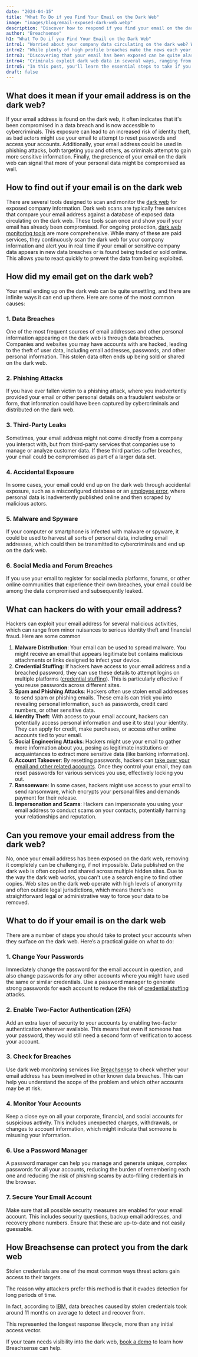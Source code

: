 ```yaml
---
date: "2024-04-15"
title: "What To Do if you Find Your Email on the Dark Web"
image: "images/blog/email-exposed-dark-web.webp"
description: "Discover how to respond if you find your email on the dark web. Learn what to do if your email is found on the dark web."
author: "Breachsense"
h1: "What To Do if you Find Your Email on the Dark Web"
intro1: "Worried about your company data circulating on the dark web? Would you know if your employee's credentials were exposed?"
intro2: "While plenty of high profile breaches make the news each year, there are thousands of other breaches that no one hears about."
intro3: "Discovering that your email has been exposed can be quite alarming."
intro4: "Criminals exploit dark web data in several ways, ranging from identity theft to targeted phishing attacks."
intro5: "In this post, you'll learn the essential steps to take if you discover that your email has been compromised and exposed on the dark web."
draft: false
---
```

## What does it mean if your email address is on the dark web?

If your email address is found on the dark web, it often indicates that it's been compromised in a data breach and is now accessible to cybercriminals. This exposure can lead to an increased risk of identity theft, as bad actors might use your email to attempt to reset passwords and access your accounts. Additionally, your email address could be used in phishing attacks, both targeting you and others, as criminals attempt to gain more sensitive information. Finally, the presence of your email on the dark web can signal that more of your personal data might be compromised as well.

## How to find out if your email is on the dark web

There are several tools designed to scan and monitor the [dark web](https://www.breachsense.com/blog/dark-web-monitoring-guide/) for exposed company information. Dark web scans are typically free services that compare your email address against a database of exposed data circulating on the dark web. These tools scan once and show you if your email has already been compromised. For ongoing protection, [dark web monitoring tools](https://www.breachsense.com/blog/dark-web-monitoring-tools/) are more comprehensive. While many of these are paid services, they continuously scan the dark web for your company information and alert you in real time if your email or sensitive company data appears in new data breaches or is found being traded or sold online. This allows you to react quickly to prevent the data from being exploited.

## How did my email get on the dark web?

Your email ending up on the dark web can be quite unsettling, and there are infinite ways it can end up there. Here are some of the most common causes:

### 1. Data Breaches

One of the most frequent sources of email addresses and other personal information appearing on the dark web is through data breaches. Companies and websites you may have accounts with are hacked, leading to the theft of user data, including email addresses, passwords, and other personal information. This stolen data often ends up being sold or shared on the dark web.

### 2. Phishing Attacks

If you have ever fallen victim to a phishing attack, where you inadvertently provided your email or other personal details on a fraudulent website or form, that information could have been captured by cybercriminals and distributed on the dark web.

### 3. Third-Party Leaks

Sometimes, your email address might not come directly from a company you interact with, but from third-party services that companies use to manage or analyze customer data. If these third parties suffer breaches, your email could be compromised as part of a larger data set.

### 4. Accidental Exposure

In some cases, your email could end up on the dark web through accidental exposure, such as a misconfigured database or an [employee error](https://www.breachsense.com/blog/data-breach-human-error/), where personal data is inadvertently published online and then scraped by malicious actors.

### 5. Malware and Spyware

If your computer or smartphone is infected with malware or spyware, it could be used to harvest all sorts of personal data, including email addresses, which could then be transmitted to cybercriminals and end up on the dark web.

### 6. Social Media and Forum Breaches

If you use your email to register for social media platforms, forums, or other online communities that experience their own breaches, your email could be among the data compromised and subsequently leaked.

## What can hackers do with your email address?

Hackers can exploit your email address for several malicious activities, which can range from minor nuisances to serious identity theft and financial fraud. Here are some common

1. **Malware Distribution**: Your email can be used to spread malware. You might receive an email that appears legitimate but contains malicious attachments or links designed to infect your device.
2. **Credential Stuffing**: If hackers have access to your email address and a breached password, they can use these details to attempt logins on multiple platforms ([credential stuffing](https://www.breachsense.com/blog/credential-stuffing-attack/)). This is particularly effective if you reuse passwords across different sites.
3. **Spam and Phishing Attacks**: Hackers often use stolen email addresses to send spam or phishing emails. These emails can trick you into revealing personal information, such as passwords, credit card numbers, or other sensitive data.
4. **Identity Theft**: With access to your email account, hackers can potentially access personal information and use it to steal your identity. They can apply for credit, make purchases, or access other online accounts tied to your email.
5. **Social Engineering Attacks**: Hackers might use your email to gather more information about you, posing as legitimate institutions or acquaintances to extract more sensitive data (like banking information).
6. **Account Takeover**: By resetting passwords, hackers can [take over your email and other related accounts](https://www.breachsense.com/blog/account-takeover-fraud/). Once they control your email, they can reset passwords for various services you use, effectively locking you out.
7. **Ransomware**: In some cases, hackers might use access to your email to send ransomware, which encrypts your personal files and demands payment for their release.
8. **Impersonation and Scams**: Hackers can impersonate you using your email address to conduct scams on your contacts, potentially harming your relationships and reputation.

## Can you remove your email address from the dark web?

No, once your email address has been exposed on the dark web, removing it completely can be challenging, if not impossible. Data published on the dark web is often copied and shared across multiple hidden sites. Due to the way the dark web works, you can't use a search engine to find other copies. Web sites on the dark web operate with high levels of anonymity and often outside legal jurisdictions, which means there's no straightforward legal or administrative way to force your data to be removed.

## What to do if your email is on the dark web

There are a number of steps you should take to protect your accounts when they surface on the dark web. Here’s a practical guide on what to do:

### 1. Change Your Passwords

Immediately change the password for the email account in question, and also change passwords for any other accounts where you might have used the same or similar credentials. Use a password manager to generate strong passwords for each account to reduce the risk of [credential stuffing](https://www.breachsense.com/blog/credential-stuffing-password-spraying/) attacks.

### 2. Enable Two-Factor Authentication (2FA)

Add an extra layer of security to your accounts by enabling two-factor authentication wherever available. This means that even if someone has your password, they would still need a second form of verification to access your account.

### 3. Check for Breaches

Use dark web monitoring services like [Breachsense](https://www.breachsense.com/) to check whether your email address has been involved in other known data breaches. This can help you understand the scope of the problem and which other accounts may be at risk.

### 4. Monitor Your Accounts

Keep a close eye on all your corporate, financial, and social accounts for suspicious activity. This includes unexpected charges, withdrawals, or changes to account information, which might indicate that someone is misusing your information.

### 6. Use a Password Manager

A password manager can help you manage and generate unique, complex passwords for all your accounts, reducing the burden of remembering each one and reducing the risk of phishing scams by auto-filling credentials in the browser.

### 7. Secure Your Email Account

Make sure that all possible security measures are enabled for your email account. This includes security questions, backup email addresses, and recovery phone numbers. Ensure that these are up-to-date and not easily guessable.

## How Breachsense can protect you from the dark web

Stolen credentials are one of the most common ways threat actors gain access to their targets.

The reason why attackers prefer this method is that it evades detection for long periods of time.

In fact, according to [IBM,](https://www.ibm.com/reports/data-breach) data breaches caused by stolen credentials took around 11 months on average to detect and recover from.

This represented the longest response lifecycle, more than any initial access vector.

If your team needs visibility into the dark web, [book a demo](https://www.breachsense.com/book-demo/) to learn how Breachsense can help.
